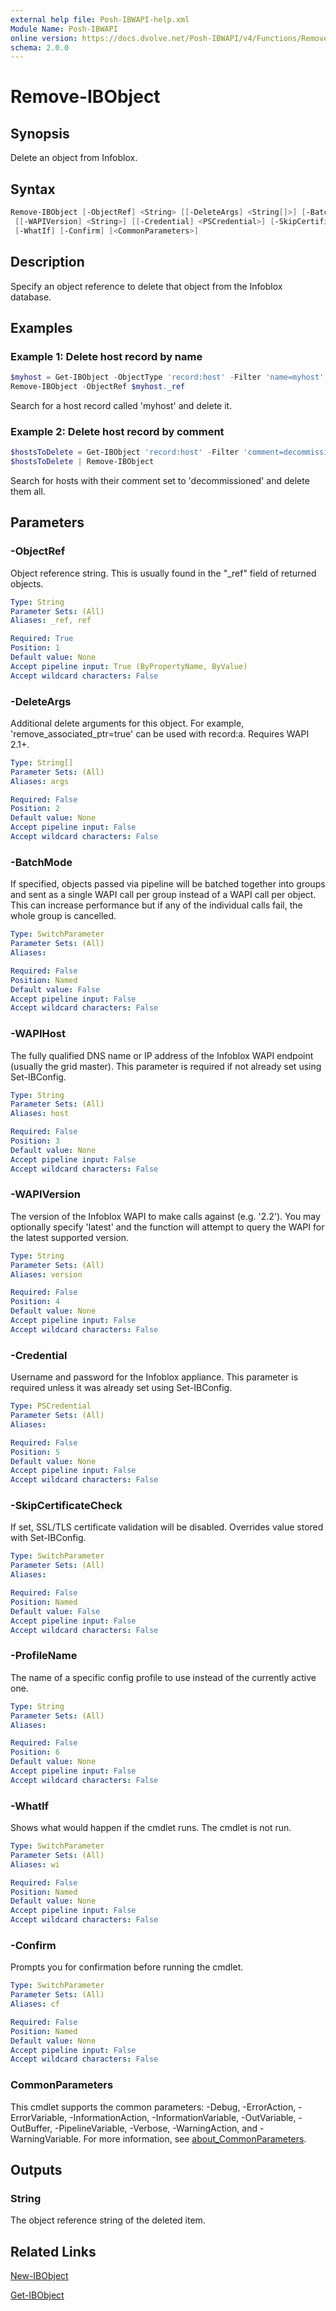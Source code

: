 ```yaml
---
external help file: Posh-IBWAPI-help.xml
Module Name: Posh-IBWAPI
online version: https://docs.dvolve.net/Posh-IBWAPI/v4/Functions/Remove-IBObject/
schema: 2.0.0
---
```


# Remove-IBObject

## Synopsis

Delete an object from Infoblox.

## Syntax

```powershell
Remove-IBObject [-ObjectRef] <String> [[-DeleteArgs] <String[]>] [-BatchMode] [[-WAPIHost] <String>]
 [[-WAPIVersion] <String>] [[-Credential] <PSCredential>] [-SkipCertificateCheck] [[-ProfileName] <String>]
 [-WhatIf] [-Confirm] [<CommonParameters>]
```

## Description

Specify an object reference to delete that object from the Infoblox database.

## Examples

### Example 1: Delete host record by name

```powershell
$myhost = Get-IBObject -ObjectType 'record:host' -Filter 'name=myhost'
Remove-IBObject -ObjectRef $myhost._ref
```

Search for a host record called 'myhost' and delete it.

### Example 2: Delete host record by comment

```powershell
$hostsToDelete = Get-IBObject 'record:host' -Filter 'comment=decommissioned'
$hostsToDelete | Remove-IBObject
```

Search for hosts with their comment set to 'decommissioned' and delete them all.

## Parameters

### -ObjectRef
Object reference string. This is usually found in the "_ref" field of returned objects.

```yaml
Type: String
Parameter Sets: (All)
Aliases: _ref, ref

Required: True
Position: 1
Default value: None
Accept pipeline input: True (ByPropertyName, ByValue)
Accept wildcard characters: False
```

### -DeleteArgs
Additional delete arguments for this object. For example, 'remove_associated_ptr=true' can be used with record:a. Requires WAPI 2.1+.

```yaml
Type: String[]
Parameter Sets: (All)
Aliases: args

Required: False
Position: 2
Default value: None
Accept pipeline input: False
Accept wildcard characters: False
```

### -BatchMode
If specified, objects passed via pipeline will be batched together into groups and sent as a single WAPI call per group instead of a WAPI call per object. This can increase performance but if any of the individual calls fail, the whole group is cancelled.

```yaml
Type: SwitchParameter
Parameter Sets: (All)
Aliases:

Required: False
Position: Named
Default value: False
Accept pipeline input: False
Accept wildcard characters: False
```

### -WAPIHost
The fully qualified DNS name or IP address of the Infoblox WAPI endpoint (usually the grid master). This parameter is required if not already set using Set-IBConfig.

```yaml
Type: String
Parameter Sets: (All)
Aliases: host

Required: False
Position: 3
Default value: None
Accept pipeline input: False
Accept wildcard characters: False
```

### -WAPIVersion
The version of the Infoblox WAPI to make calls against (e.g. '2.2'). You may optionally specify 'latest' and the function will attempt to query the WAPI for the latest supported version.

```yaml
Type: String
Parameter Sets: (All)
Aliases: version

Required: False
Position: 4
Default value: None
Accept pipeline input: False
Accept wildcard characters: False
```

### -Credential
Username and password for the Infoblox appliance. This parameter is required unless it was already set using Set-IBConfig.

```yaml
Type: PSCredential
Parameter Sets: (All)
Aliases:

Required: False
Position: 5
Default value: None
Accept pipeline input: False
Accept wildcard characters: False
```

### -SkipCertificateCheck
If set, SSL/TLS certificate validation will be disabled. Overrides value stored with Set-IBConfig.

```yaml
Type: SwitchParameter
Parameter Sets: (All)
Aliases:

Required: False
Position: Named
Default value: False
Accept pipeline input: False
Accept wildcard characters: False
```

### -ProfileName
The name of a specific config profile to use instead of the currently active one.

```yaml
Type: String
Parameter Sets: (All)
Aliases:

Required: False
Position: 6
Default value: None
Accept pipeline input: False
Accept wildcard characters: False
```

### -WhatIf
Shows what would happen if the cmdlet runs. The cmdlet is not run.

```yaml
Type: SwitchParameter
Parameter Sets: (All)
Aliases: wi

Required: False
Position: Named
Default value: None
Accept pipeline input: False
Accept wildcard characters: False
```

### -Confirm
Prompts you for confirmation before running the cmdlet.

```yaml
Type: SwitchParameter
Parameter Sets: (All)
Aliases: cf

Required: False
Position: Named
Default value: None
Accept pipeline input: False
Accept wildcard characters: False
```

### CommonParameters
This cmdlet supports the common parameters: -Debug, -ErrorAction, -ErrorVariable, -InformationAction, -InformationVariable, -OutVariable, -OutBuffer, -PipelineVariable, -Verbose, -WarningAction, and -WarningVariable. For more information, see [about_CommonParameters](http://go.microsoft.com/fwlink/?LinkID=113216).

## Outputs

### String
The object reference string of the deleted item.

## Related Links

[New-IBObject](New-IBObject.md)

[Get-IBObject](Get-IBObject.md)

